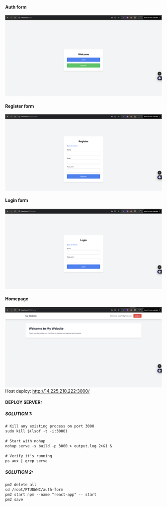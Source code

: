 #### Auth form

![auth-form.png](public/auth-form.png)

#### Register form

![register-form.png](public/register-form.png)

#### Login form

![login-form.png](public/login-form.png)

#### Homepage

![homepage.png](public/homepage.png)
Host deploy: http://14.225.210.222:3000/

#### DEPLOY SERVER:

##### SOLUTION 1:

  ```
# Kill any existing process on port 3000
sudo kill $(lsof -t -i:3000)

# Start with nohup
nohup serve -s build -p 3000 > output.log 2>&1 &

# Verify it's running
ps aux | grep serve
  ```

##### SOLUTION 2:

```
pm2 delete all
cd /root/PTUDWNC/auth-form
pm2 start npm --name "react-app" -- start
pm2 save
```